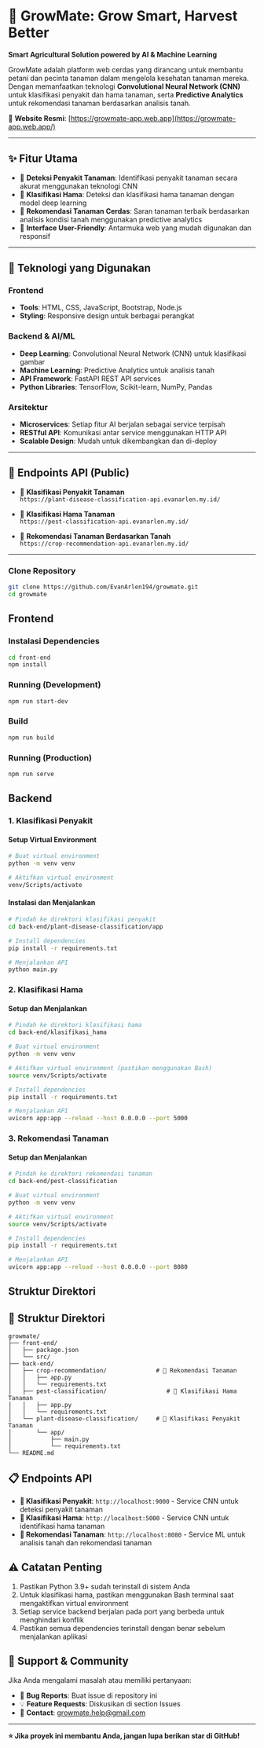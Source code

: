 # 🌱 GrowMate: Grow Smart, Harvest Better

**Smart Agricultural Solution powered by AI & Machine Learning**

GrowMate adalah platform web cerdas yang dirancang untuk membantu petani dan pecinta tanaman dalam mengelola kesehatan tanaman mereka. Dengan memanfaatkan teknologi **Convolutional Neural Network (CNN)** untuk klasifikasi penyakit dan hama tanaman, serta **Predictive Analytics** untuk rekomendasi tanaman berdasarkan analisis tanah.

🔗 **Website Resmi**: [https://growmate-app.web.app](https://growmate-app.web.app/)

---

## ✨ Fitur Utama

- 🔬 **Deteksi Penyakit Tanaman**: Identifikasi penyakit tanaman secara akurat menggunakan teknologi CNN  
- 🐛 **Klasifikasi Hama**: Deteksi dan klasifikasi hama tanaman dengan model deep learning  
- 🌾 **Rekomendasi Tanaman Cerdas**: Saran tanaman terbaik berdasarkan analisis kondisi tanah menggunakan predictive analytics  
- 📱 **Interface User-Friendly**: Antarmuka web yang mudah digunakan dan responsif  

---

## 🚀 Teknologi yang Digunakan

### Frontend
- **Tools**: HTML, CSS, JavaScript, Bootstrap, Node.js  
- **Styling**: Responsive design untuk berbagai perangkat  

### Backend & AI/ML
- **Deep Learning**: Convolutional Neural Network (CNN) untuk klasifikasi gambar  
- **Machine Learning**: Predictive Analytics untuk analisis tanah  
- **API Framework**: FastAPI REST API services  
- **Python Libraries**: TensorFlow, Scikit-learn, NumPy, Pandas  

### Arsitektur
- **Microservices**: Setiap fitur AI berjalan sebagai service terpisah  
- **RESTful API**: Komunikasi antar service menggunakan HTTP API  
- **Scalable Design**: Mudah untuk dikembangkan dan di-deploy  

---

## 🔗 Endpoints API (Public)

- 🔬 **Klasifikasi Penyakit Tanaman**  
  `https://plant-disease-classification-api.evanarlen.my.id/`

- 🐛 **Klasifikasi Hama Tanaman**  
  `https://pest-classification-api.evanarlen.my.id/`

- 🌾 **Rekomendasi Tanaman Berdasarkan Tanah**  
  `https://crop-recommendation-api.evanarlen.my.id/`

---

### Clone Repository

```bash
git clone https://github.com/EvanArlen194/growmate.git
cd growmate
```

## Frontend

### Instalasi Dependencies

```bash
cd front-end
npm install
```

### Running (Development)

```bash
npm run start-dev
```

### Build

```bash
npm run build
```

### Running (Production)

```bash
npm run serve
```

## Backend

### 1. Klasifikasi Penyakit

#### Setup Virtual Environment

```bash
# Buat virtual environment
python -m venv venv

# Aktifkan virtual environment
venv/Scripts/activate
```

#### Instalasi dan Menjalankan

```bash
# Pindah ke direktori klasifikasi penyakit
cd back-end/plant-disease-classification/app

# Install dependencies
pip install -r requirements.txt

# Menjalankan API
python main.py
```

### 2. Klasifikasi Hama

#### Setup dan Menjalankan

```bash
# Pindah ke direktori klasifikasi hama
cd back-end/klasifikasi_hama

# Buat virtual environment
python -m venv venv

# Aktifkan virtual environment (pastikan menggunakan Bash)
source venv/Scripts/activate

# Install dependencies
pip install -r requirements.txt

# Menjalankan API
uvicorn app:app --reload --host 0.0.0.0 --port 5000
```

### 3. Rekomendasi Tanaman

#### Setup dan Menjalankan

```bash
# Pindah ke direktori rekomendasi tanaman
cd back-end/pest-classification

# Buat virtual environment
python -m venv venv

# Aktifkan virtual environment
source venv/Scripts/activate

# Install dependencies
pip install -r requirements.txt

# Menjalankan API
uvicorn app:app --reload --host 0.0.0.0 --port 8080
```

## Struktur Direktori

## 📁 Struktur Direktori

```
growmate/
├── front-end/
│   ├── package.json
│   └── src/
├── back-end/
│   ├── crop-recommendation/              # 🌾 Rekomendasi Tanaman
│   │   ├── app.py
│   │   └── requirements.txt
│   ├── pest-classification/                 # 🐛 Klasifikasi Hama Tanaman
│   │   ├── app.py
│   │   └── requirements.txt
│   └── plant-disease-classification/     # 🔬 Klasifikasi Penyakit Tanaman
│       └── app/
│           ├── main.py
│           └── requirements.txt
└── README.md
```

## 📋 Endpoints API

- **🔬 Klasifikasi Penyakit**: `http://localhost:9000` - Service CNN untuk deteksi penyakit tanaman
- **🐛 Klasifikasi Hama**: `http://localhost:5000` - Service CNN untuk identifikasi hama tanaman  
- **🌾 Rekomendasi Tanaman**: `http://localhost:8080` - Service ML untuk analisis tanah dan rekomendasi tanaman

## ⚠️ Catatan Penting

1. Pastikan Python 3.9+ sudah terinstall di sistem Anda
2. Untuk klasifikasi hama, pastikan menggunakan Bash terminal saat mengaktifkan virtual environment
3. Setiap service backend berjalan pada port yang berbeda untuk menghindari konflik
4. Pastikan semua dependencies terinstall dengan benar sebelum menjalankan aplikasi


## 💬 Support & Community

Jika Anda mengalami masalah atau memiliki pertanyaan:
- 🐛 **Bug Reports**: Buat issue di repository ini
- 💡 **Feature Requests**: Diskusikan di section Issues
- 📧 **Contact**: growmate.help@gmail.com

---

**⭐ Jika proyek ini membantu Anda, jangan lupa berikan star di GitHub!**